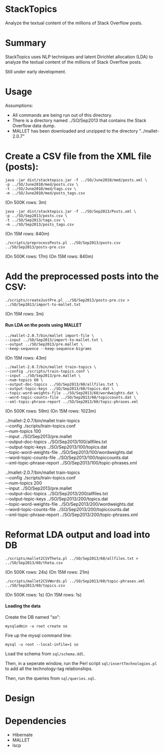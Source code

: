 

StackTopics
=======================

Analyze the textual content of the millions of Stack Overflow posts.


Summary
=======

StackTopics uses NLP techniques and latent Dirichlet allocation (LDA) to analyze
the textual content of the millions of Stack Overflow posts.

Still under early development.


Usage
=====

Assumptions:

- All commands are being run out of this directory.
- There is a directory named ../SO/Sep2013 that contains the Stack Overflow
  data dump.
- MALLET has been downloaded and unzipped to the directory "../mallet-2.0.7"


# Create a CSV file from the XML file (posts):


```
java -jar dist/stacktopics.jar -f ../SO/June2010/med/posts.xml \
-p ../SO/June2010/med/posts.csv \
-t ../SO/June2010/med/tags.csv \
-m ../SO/June2010/med/posts_tags.csv 
```
(On 500K rows: 3m)

```
java -jar dist/stacktopics.jar -f ../SO/Sep2013/Posts.xml \
-p ../SO/Sep2013/posts.csv \
-t ../SO/Sep2013/tags.csv \
-m ../SO/Sep2013/posts_tags.csv 
```
(On 15M rows: 840m)

```
./scripts/preprocessPosts.pl ../SO/Sep2013/posts.csv ../SO/Sep2013/posts-pre.csv
```
(On 500K rows: 17m)
(On 15M rows: 840m)


# Add the preprocessed posts into the CSV:

```
./scripts/createJustPre.pl ../SO/Sep2013/posts-pre.csv > ../SO/Sep2013/import-to-mallet.txt
```
(On 15M rows: 3m)




#### Run LDA on the posts using MALLET

```
../mallet-2.0.7/bin/mallet import-file \
--input ../SO/Sep2013/import-to-mallet.txt \
--output ../SO/Sep2013/pre.mallet \
--keep-sequence --keep-sequence-bigrams 
```
(On 15M rows: 43m)


```
../mallet-2.0.7/bin/mallet train-topics \
--config ./scripts/train-topics.conf \
--input ../SO/Sep2013/pre.mallet \
--num-topics 60 \
--output-doc-topics ../SO/Sep2013/60/allfiles.txt \
--output-topic-keys ../SO/Sep2013/60/topics.dat \
--topic-word-weights-file ../SO/Sep2013/60/wordweights.dat \
--word-topic-counts-file ../SO/Sep2013/60/topiccounts.dat \
--xml-topic-phrase-report ../SO/Sep2013/60/topic-phrases.xml
```
(On 500K rows: 59m)
(On 15M rows: 1023m)

../mallet-2.0.7/bin/mallet train-topics \
--config ./scripts/train-topics.conf \
--num-topics 100 \
--input ../SO/Sep2013/pre.mallet \
--output-doc-topics ../SO/Sep2013/100/allfiles.txt \
--output-topic-keys ../SO/Sep2013/100/topics.dat \
--topic-word-weights-file ../SO/Sep2013/100/wordweights.dat \
--word-topic-counts-file ../SO/Sep2013/100/topiccounts.dat \
--xml-topic-phrase-report ../SO/Sep2013/100/topic-phrases.xml


../mallet-2.0.7/bin/mallet train-topics \
--config ./scripts/train-topics.conf \
--num-topics 200 \
--input ../SO/Sep2013/pre.mallet \
--output-doc-topics ../SO/Sep2013/200/allfiles.txt \
--output-topic-keys ../SO/Sep2013/200/topics.dat \
--topic-word-weights-file ../SO/Sep2013/200/wordweights.dat \
--word-topic-counts-file ../SO/Sep2013/200/topiccounts.dat \
--xml-topic-phrase-report ../SO/Sep2013/200/topic-phrases.xml


# Reformat LDA output and load into DB


```
./scripts/mallet2CSVTheta.pl ../SO/Sep2013/60/allfiles.txt > ../SO/Sep2013/60/theta.csv
```
(On 500K rows: 24s)
(On 15M rows: 21m)


```
./scripts/mallet2CSVWords.pl ../SO/Sep2013/60/topic-phrases.xml ../SO/Sep2013/60/topics.csv
```
(On 500K rows: 1s)
(On 15M rows: 1s)


#### Loading the data

Create the DB named "so":

```
mysqladmin -u root create so
```

Fire up the mysql command line:

```
mysql -u root --local-infile=1 so
``` 

Load the schema from `sql/schema.ddl`.

Then, in a seperate window, run the Perl script `sql/insertTechnologies.pl` to add all the technology-tag
relationships.

Then, run the queries from `sql/queries.sql`.




Design
======






Dependencies
============

- Hibernate
- MALLET
- lscp

